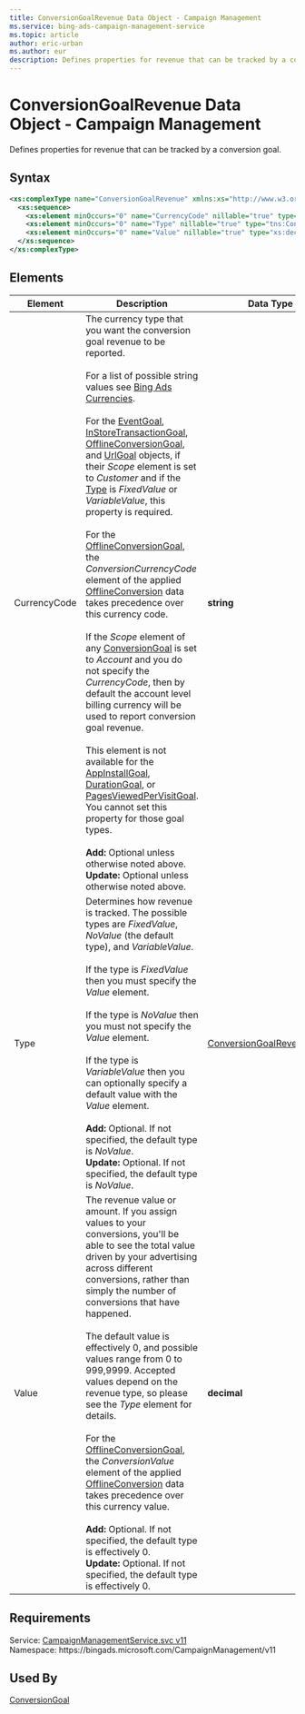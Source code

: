 ```yaml
---
title: ConversionGoalRevenue Data Object - Campaign Management
ms.service: bing-ads-campaign-management-service
ms.topic: article
author: eric-urban
ms.author: eur
description: Defines properties for revenue that can be tracked by a conversion goal.
---
```

# ConversionGoalRevenue Data Object - Campaign Management
Defines properties for revenue that can be tracked by a conversion goal.

## Syntax
```xml
<xs:complexType name="ConversionGoalRevenue" xmlns:xs="http://www.w3.org/2001/XMLSchema">
  <xs:sequence>
    <xs:element minOccurs="0" name="CurrencyCode" nillable="true" type="xs:string" />
    <xs:element minOccurs="0" name="Type" nillable="true" type="tns:ConversionGoalRevenueType" />
    <xs:element minOccurs="0" name="Value" nillable="true" type="xs:decimal" />
  </xs:sequence>
</xs:complexType>
```

## <a name="elements"></a>Elements


|Element|Description|Data Type|
|-----------|---------------|-------------|
|<a name="currencycode"></a>CurrencyCode|The currency type that you want the conversion goal revenue to be reported.<br/><br/>For a list of possible string values see [Bing Ads Currencies](../guides/currencies.md).<br/><br/>For the [EventGoal](eventgoal.md), [InStoreTransactionGoal](instoretransactiongoal.md), [OfflineConversionGoal](offlineconversiongoal.md), and [UrlGoal](urlgoal.md) objects, if their *Scope* element is set to *Customer* and if the [Type](#type) is *FixedValue* or *VariableValue*, this property is required.<br/><br/>For the [OfflineConversionGoal](offlineconversiongoal.md), the *ConversionCurrencyCode* element of the applied [OfflineConversion](offlineconversion.md) data takes precedence over this currency code.<br/><br/>If the *Scope* element of any [ConversionGoal](conversiongoal.md) is set to *Account* and you do not specify the *CurrencyCode*, then by default the account level billing currency will be used to report conversion goal revenue.<br/><br/>This element is not available for the [AppInstallGoal](appinstallgoal.md), [DurationGoal](durationgoal.md), or [PagesViewedPerVisitGoal](pagesviewedpervisitgoal.md). You cannot set this property for those goal types.<br/><br/>**Add:** Optional unless otherwise noted above.<br/>**Update:**  Optional unless otherwise noted above.|**string**|
|<a name="type"></a>Type|Determines how revenue is tracked. The possible types are *FixedValue*, *NoValue* (the default type), and *VariableValue*. <br/><br/>If the type is *FixedValue* then you must specify the *Value* element.<br/><br/>If the type is *NoValue* then you must not specify the *Value* element.<br/><br/>If the type is *VariableValue* then you can optionally specify a default value with the *Value* element.<br/><br/>**Add:** Optional. If not specified, the default type is *NoValue*.<br/>**Update:**  Optional. If not specified, the default type is *NoValue*.|[ConversionGoalRevenueType](conversiongoalrevenuetype.md)|
|<a name="value"></a>Value|The revenue value or amount.  If you assign values to your conversions, you'll be able to see the total value driven by your advertising across different conversions, rather than simply the number of conversions that have happened.<br/><br/>The default value is effectively 0, and possible values range from 0 to 999,9999. Accepted values depend on the revenue type, so please see the *Type* element for details.<br/><br/> For the [OfflineConversionGoal](offlineconversiongoal.md), the *ConversionValue* element of the applied [OfflineConversion](offlineconversion.md) data takes precedence over this currency value.<br/><br/>**Add:** Optional. If not specified, the default type is effectively 0.<br/>**Update:**  Optional. If not specified, the default type is effectively 0.|**decimal**|

## Requirements
Service: [CampaignManagementService.svc v11](https://campaign.api.bingads.microsoft.com/Api/Advertiser/CampaignManagement/v11/CampaignManagementService.svc)  
Namespace: https\://bingads.microsoft.com/CampaignManagement/v11  

## Used By
[ConversionGoal](conversiongoal.md)  
